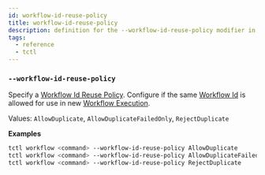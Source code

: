```yaml
---
id: workflow-id-reuse-policy
title: workflow-id-reuse-policy
description: definition for the --workflow-id-reuse-policy modifier in tctl
tags:
  - reference
  - tctl
---
```


### `--workflow-id-reuse-policy`

Specify a [Workflow Id Reuse Policy](/concepts/what-is-a-workflow-id-reuse-policy).
Configure if the same [Workflow Id](/concepts/what-is-a-workflow-id) is allowed for use in new [Workflow Execution](/concepts/what-is-a-workflow-execution).

Values: `AllowDuplicate`, `AllowDuplicateFailedOnly`, `RejectDuplicate`

**Examples**

```bash
tctl workflow <command> --workflow-id-reuse-policy AllowDuplicate
tctl workflow <command> --workflow-id-reuse-policy AllowDuplicateFailedOnly
tctl workflow <command> --workflow-id-reuse-policy RejectDuplicate
```
